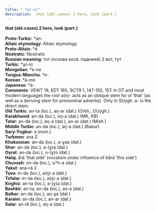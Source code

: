 ```yaml
---
title: " *ạ(-n)"
description:  that (obl.cases) 2 here, look (part.)
---
```

<p data-pagefind-weight="0.5">
<strong> that (obl.cases) 2 here, look (part.)</strong><br><br>
<strong>Proto-Turkic</strong>:  *ạn-<br>
<strong>Altaic etymology</strong>:  Altaic etymology<br>
<strong> Proto-Altaic</strong>:  *é<br>
<strong>Nostratic</strong>:  Nostratic<br>
<strong>Russian meaning</strong>:  тот (основа косв. падежей) 2 вот, тут<br>
<strong>Turkic</strong>:  *ạ(-n)<br>
<strong>Mongolian</strong>:  *e-ne<br>
<strong>Tungus-Manchu</strong>:  *e-<br>
<strong>Korean</strong>:  *ā-mò<br>
<strong>Japanese</strong>:  *á-<br>
<strong>Comments</strong>:  VEWT 19, EDT 165, ЭСТЯ 1, 147-150, 157. In OT and most modern languages the root a(n)- acts as an oblique stem for ol 'that' (as well as a deriving stem for pronominal adverbs). Only in SUygh. a- is the direct stem.<br>
<strong>Old Turkic</strong>:  an-ta (loc.), aŋ-ar (dat.) (Orkh., OUygh.)<br>
<strong>Karakhanid</strong>:  an-da (loc.), oŋ-a (dat.) (MK, KB)<br>
<strong>Tatar</strong>:  an-da (loc.), aŋ-a (dat.), an-ar (dat.) (Mish.)<br>
<strong>Middle Turkic</strong>:  an-da (loc.), aŋ-a (dat.) (Babur)<br>
<strong>Sary-Yughur</strong>:  a (nom.)<br>
<strong>Turkmen</strong>:  ana 2<br>
<strong>Khakassian</strong>:  an-da (loc.), a-ɣaa (dat.)<br>
<strong>Shor</strong>:  an-da (loc.), a-(ɣ)a (dat.)<br>
<strong>Oyrat</strong>:  an-da (loc.), o-(ɣ)o (dat.)<br>
<strong>Halaj</strong>:  ä́rä 'that side' (vocalism under influence of bä́rä 'this side')<br>
<strong>Chuvash</strong>:  on-da (loc.), ъʷn-a (dat.)<br>
<strong>Yakut</strong>:  ana-rā 2<br>
<strong>Tuva</strong>:  ɨn-da (loc.), a(ŋ)-a (dat.)<br>
<strong>Tofalar</strong>:  ɨn-da (loc.), a(ŋ)-a (dat.)<br>
<strong>Kirghiz</strong>:  an-ta (loc.), a-(ɣ)a (dat.)<br>
<strong>Bashkir</strong>:  an-ta, an-da (loc.), aŋ-a (dat.)<br>
<strong>Balkar</strong>:  an-da (loc.), aŋ-ɣa (dat.)<br>
<strong>Karaim</strong>:  an-da (loc.), an-ar (dat.)<br>
<strong>Salar</strong>:  an-dɨ (loc.), aŋ-a (dat.)<br>

</p>
